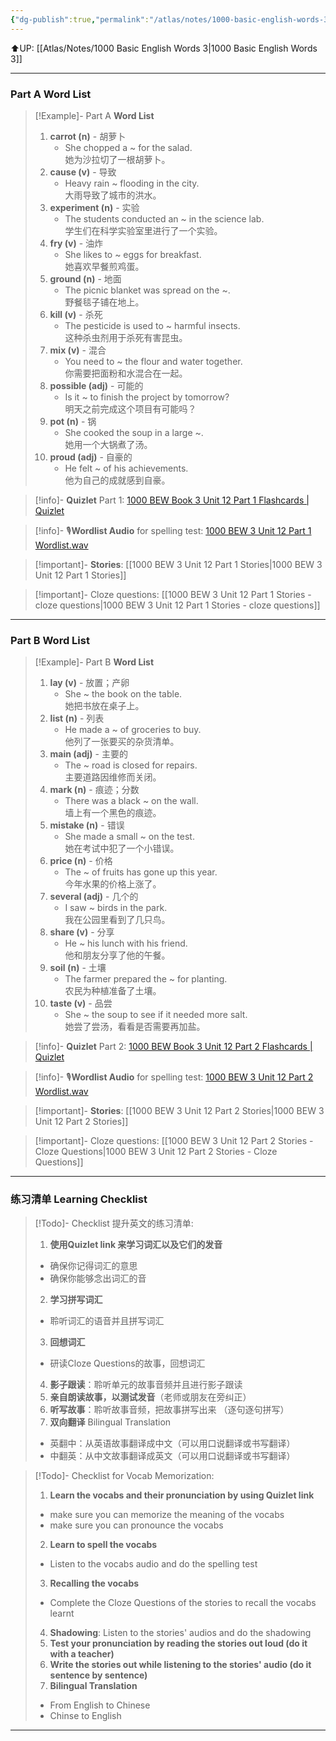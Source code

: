 ```yaml
---
{"dg-publish":true,"permalink":"/atlas/notes/1000-basic-english-words-3-unit-12/","noteIcon":""}
---
```


⬆️UP: [[Atlas/Notes/1000 Basic English Words 3\|1000 Basic English Words 3]]

---
### Part A Word List


> [!Example]- Part A **Word List**
> 1. **carrot (n)** - 胡萝卜
>     - She chopped a ~ for the salad.  
>         她为沙拉切了一根胡萝卜。
> 2. **cause (v)** - 导致
>     - Heavy rain ~ flooding in the city.  
>         大雨导致了城市的洪水。
> 3. **experiment (n)** - 实验
>     - The students conducted an ~ in the science lab.  
>         学生们在科学实验室里进行了一个实验。
> 4. **fry (v)** - 油炸
>     - She likes to ~ eggs for breakfast.  
>         她喜欢早餐煎鸡蛋。
> 5. **ground (n)** - 地面
>     - The picnic blanket was spread on the ~.  
>         野餐毯子铺在地上。
> 6. **kill (v)** - 杀死
>     - The pesticide is used to ~ harmful insects.  
>         这种杀虫剂用于杀死有害昆虫。
> 7. **mix (v)** - 混合
>     - You need to ~ the flour and water together.  
>         你需要把面粉和水混合在一起。
> 8. **possible (adj)** - 可能的
>     - Is it ~ to finish the project by tomorrow?  
>         明天之前完成这个项目有可能吗？
> 9. **pot (n)** - 锅
>     - She cooked the soup in a large ~.  
>         她用一个大锅煮了汤。
> 10. **proud (adj)** - 自豪的
>     - He felt ~ of his achievements.  
>         他为自己的成就感到自豪。

> [!info]- **Quizlet** Part 1: [1000 BEW Book 3 Unit 12 Part 1 Flashcards | Quizlet]()

> [!info]- 🎙️**Wordlist Audio** for spelling test: [1000 BEW 3 Unit 12 Part 1 Wordlist.wav]()

> [!important]- **Stories**: [[1000 BEW 3 Unit 12 Part 1 Stories\|1000 BEW 3 Unit 12 Part 1 Stories]]

> [!important]- Cloze questions: [[1000 BEW 3 Unit 12 Part 1 Stories - cloze questions\|1000 BEW 3 Unit 12 Part 1 Stories - cloze questions]]

---
### Part B Word List

> [!Example]- Part B **Word List**
> 1. **lay (v)** - 放置；产卵
>     - She ~ the book on the table.  
>         她把书放在桌子上。
> 2. **list (n)** - 列表
>     - He made a ~ of groceries to buy.  
>         他列了一张要买的杂货清单。
> 3. **main (adj)** - 主要的
>     - The ~ road is closed for repairs.  
>         主要道路因维修而关闭。
> 4. **mark (n)** - 痕迹；分数
>     - There was a black ~ on the wall.  
>         墙上有一个黑色的痕迹。
> 5. **mistake (n)** - 错误
>     - She made a small ~ on the test.  
>         她在考试中犯了一个小错误。
> 6. **price (n)** - 价格
>     - The ~ of fruits has gone up this year.  
>         今年水果的价格上涨了。
> 7. **several (adj)** - 几个的
>     - I saw ~ birds in the park.  
>         我在公园里看到了几只鸟。
> 8. **share (v)** - 分享
>     - He ~ his lunch with his friend.  
>         他和朋友分享了他的午餐。
> 9. **soil (n)** - 土壤
>     - The farmer prepared the ~ for planting.  
>         农民为种植准备了土壤。
> 10. **taste (v)** - 品尝
>     - She ~ the soup to see if it needed more salt.  
>         她尝了尝汤，看看是否需要再加盐。


> [!info]- **Quizlet** Part 2: [1000 BEW Book 3 Unit 12 Part 2 Flashcards | Quizlet]()

> [!info]- 🎙️**Wordlist Audio** for spelling test: [1000 BEW 3 Unit 12 Part 2 Wordlist.wav]()

> [!important]- **Stories**: [[1000 BEW 3 Unit 12 Part 2 Stories\|1000 BEW 3 Unit 12 Part 2 Stories]]

> [!important]- Cloze questions: [[1000 BEW 3 Unit 12 Part 2 Stories - Cloze Questions\|1000 BEW 3 Unit 12 Part 2 Stories - Cloze Questions]]


---- 
### 练习清单 Learning Checklist

> [!Todo]- Checklist 提升英文的练习清单:
> 1. **使用Quizlet link 来学习词汇以及它们的发音** 
>	- 确保你记得词汇的意思 
>	- 确保你能够念出词汇的音 
> 2. **学习拼写词汇** 
>	- 聆听词汇的语音并且拼写词汇 
> 3. **回想词汇**
>	- 研读Cloze Questions的故事，回想词汇 
> 4. **影子跟读**：聆听单元的故事音频并且进行影子跟读 
> 5. **亲自朗读故事，以测试发音**（老师或朋友在旁纠正）
> 6. **听写故事**：聆听故事音频，把故事拼写出来 （逐句逐句拼写）
> 7. **双向翻译** Bilingual Translation 
>	- 英翻中：从英语故事翻译成中文（可以用口说翻译或书写翻译）
>	- 中翻英：从中文故事翻译成英文（可以用口说翻译或书写翻译）

> [!Todo]- Checklist for Vocab Memorization:
> 
> 1. **Learn the vocabs and their pronunciation by using Quizlet link**
>	- make sure you can memorize the meaning of the vocabs
>	- make sure you can pronounce the vocabs
> 2. **Learn to spell the vocabs**
>	- Listen to the vocabs audio and do the spelling test
> 3. **Recalling the vocabs**
>	- Complete the Cloze Questions of the stories to recall the vocabs learnt
> 4. **Shadowing**: Listen to the stories' audios and do the shadowing
> 5. **Test your pronunciation by reading the stories out loud (do it with a teacher)**
> 6. **Write the stories out while listening to the stories' audio (do it sentence by sentence)**
> 7. **Bilingual Translation** 
> 	- From English to Chinese
> 	- Chinse to English


---
